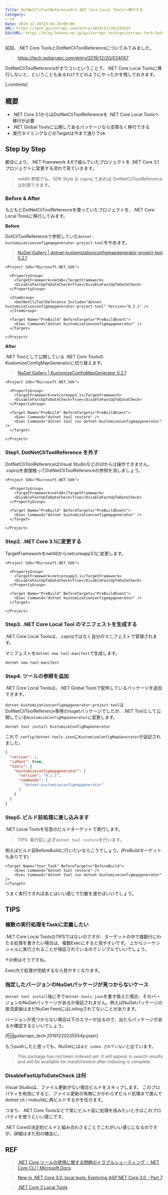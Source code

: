 ```yaml
---
Title: DotNetCliToolReferenceから.NET Core Local Toolsへ移行する
Category:
- C#
Date: 2019-12-20T23:56:15+09:00
URL: https://tech.guitarrapc.com/entry/2019/12/20/235615
EditURL: https://blog.hatena.ne.jp/guitarrapc_tech/guitarrapc-tech.hatenablog.com/atom/entry/26006613487095235
---
```


前回、.NET Core ToolsとDotNetCliToolReferenceについてみてみました。

> https://tech.guitarrapc.com/entry/2019/12/20/034057

DotNetCliToolReferenceがオワコンということで、.NET Core Local Toolsに移行しないと、ということもあるわけでどのようにやったかを残しておきます。

[:contents]

## 概要

* .NET Core 3.1からはDotNetCliToolReferenceを .NET Core Local Toolsへ移行が必要
* .NET Global Toolsに公開してあるパッケージなら支障なく移行できる
* 実行タイミングなどのTargetは今まで通りでok

## Step by Step

都合により、.NET Framework 4.6で組んでいたプロジェクトを .NET Core 3.1プロジェクトに変更する流れで見ていきます。

> net46 参照でも、SDK Style な csproj であれば DotNetCliToolReference は利用できます。

### Before & After

もともとDotNetCliToolReferenceを使っていたプロジェクトを、.NET Core Local Toolsに移行してみます。

**Before**

DotCliToolReferenceで参照していた`dotnet-kustomizationconfigmapgenerator-project-tool`をやめます。

> [NuGet Gallery \| dotnet\-kustomizationconfigmapgenerator\-project\-tool 0\.2\.1](https://www.nuget.org/packages/dotnet-kustomizationconfigmapgenerator-project-tool/)


```csproj
<Project Sdk="Microsoft.NET.Sdk">

  <PropertyGroup>
    <TargetFramework>net46</TargetFramework>
    <DisableFastUpToDateCheck>True</DisableFastUpToDateCheck>
  </PropertyGroup>

  <ItemGroup>
    <DotNetCliToolReference Include="dotnet-kustomizationconfigmapgenerator-project-tool" Version="0.2.1" />
  </ItemGroup>

  <Target Name="PreBuild" BeforeTargets="PreBuildEvent">
    <Exec Command="dotnet kustomizationconfigmapgenerator" />
  </Target>

</Project>
```

**After**

.NET Toolとして公開している .NET Core ToolsのKustomizeConfigMapGeneratorに切り替えます。

> [NuGet Gallery \| KustomizeConfigMapGenerator 0\.2\.1](https://www.nuget.org/packages/KustomizeConfigMapGenerator/)

```csproj
<Project Sdk="Microsoft.NET.Sdk">

  <PropertyGroup>
    <TargetFramework>netcoreapp3.1</TargetFramework>
    <DisableFastUpToDateCheck>True</DisableFastUpToDateCheck>
  </PropertyGroup>

  <Target Name="PreBuild" BeforeTargets="PreBuildEvent">
    <Exec Command="dotnet tool restore" />
    <Exec Command="dotnet tool run dotnet-kustomizeconfigmapgenerator" />
  </Target>

</Project>
```

### Step1. DotNetCliToolReference を外す

DotNetCliToolReferenceはVisual StudioなどのUIからは操作できません。
.csprojを直接触ってDotNetCliToolReferenceの参照を消しましょう。

```csproj
<Project Sdk="Microsoft.NET.Sdk">

  <PropertyGroup>
    <TargetFramework>net46</TargetFramework>
    <DisableFastUpToDateCheck>True</DisableFastUpToDateCheck>
  </PropertyGroup>

  <Target Name="PreBuild" BeforeTargets="PreBuildEvent">
    <Exec Command="dotnet kustomizationconfigmapgenerator" />
  </Target>

</Project>
```

### Step2. .NET Core 3.1に変更する

TargetFrameworkをnet46からnetcoreapp3.1に変更します。

```csproj
<Project Sdk="Microsoft.NET.Sdk">

  <PropertyGroup>
    <TargetFramework>netcoreapp3.1</TargetFramework>
    <DisableFastUpToDateCheck>True</DisableFastUpToDateCheck>
  </PropertyGroup>

  <Target Name="PreBuild" BeforeTargets="PreBuildEvent">
    <Exec Command="dotnet kustomizationconfigmapgenerator" />
  </Target>

</Project>
```

### Step3. .NET Core Local Tool のマニフェストを生成する

.NET Core Local Toolsは、.csprojではなく自分のマニフェストで管理されます。

マニフェストを`dotnet new tool-manifest`で生成します。

```shell
dotnet new tool-manifest
```

### Step4. ツールの参照を追加

.NET Core Local Toolsは、.NET Global Toolsで配布しているパッケージを追加できます。

`dotnet-kustomizationconfigmapgenerator-project-tool`はDotNetCliToolReference専用のnugetパッケージでしたが、.NET Toolとして公開している`KustomizeConfigMapGenerator`に変更します。

```shell
dotnet tool install KustomizeConfigMapGenerator
```

これで`.config/dotnet-tools.json`に`KustomizeConfigMapGenerator`が追記されました。

```.config/dotnet-tools.json
{
  "version": 1,
  "isRoot": true,
  "tools": {
    "kustomizeconfigmapgenerator": {
      "version": "0.2.1",
      "commands": [
        "dotnet-kustomizeconfigmapgenerator"
      ]
    }
  }
}
```

### Step5. ビルド前処理に差し込みます

.NET Local Toolsを任意のビルドターゲットで実行します。

> TIPS: 実行前に必ず`dotnet tool restore`を行います。


例えばビルド前BeforeBuildに行いたいならこうでしょう。(PreBuildターゲットもありです)

```
<Target Name="Your_Task" BeforeTargets="BeforeBuild">
    <Exec Command="dotnet tool restore" />
    <Exec Command="dotnet tool run dotnet-kustomizeconfigmapgenerator" />
</Target>
```

うまく実行できればあとはいい感じで引数を渡せばいいでしょう。

## TIPS

### 複数の実行処理をTaskに定義したい

.NET Core Local ToolsのTIPSではないのですが、ターゲットの中で複数行にわたる処理を書きたい場合は、複数Execにすると見やすいです。
上からシーケンシャルに実行されることが保証されているのでシンプルでいいでしょう。

↑の例はそうですね。

Exec内で処理が完結するなら見やすくなります。

### 指定したバージョンのNuGetパッケージが見つからないケース

`dotnet tool install`後に手で`dotnet-tools.json`を書き換えた場合、そのバージョンのNuGetパッケージがあるか保証されません。例えばNuGetパッケージの放流直後はまだNuGet FeedにはListingされてないことがあります。

バージョンが見つからない場合以下のエラーが出るので、出たらパッケージがあるか確認するといいでしょう。

[f:id:guitarrapc_tech:20191220235554p:plain]

もうpushしたと思っても、NuGetには`まだ index されていない`と出ています。

> This package has not been indexed yet. It will appear in search results and will be available for install/restore after indexing is complete.

### DisableFastUpToDateCheck は何

Visual Studioは、ファイル更新がない場合ビルドをスキップします。
このプロパティを有効にすると、ファイル更新の有無にかかわらずビルド処理まで進んでdotnet cli / msbuildに再ビルドするかを任せます。

つまり、.NET Core Toolsなどで常にビルド前に処理を挟みたいときはこのプロパティを使うといい感じです。

.NET Coreの決定的ビルドと組み合わさることでこれがいい感じになるのですが、詳細はまた別の機会に。

## REF

> [\.NET Core ツールの使用に関する問題のトラブルシューティング \- \.NET Core CLI \| Microsoft Docs](https://docs.microsoft.com/ja-jp/dotnet/core/tools/troubleshoot-usage-issues)

> [New in \.NET Core 3\.0: local tools: Exploring ASP\.NET Core 3\.0 \- Part 7](https://andrewlock.net/new-in-net-core-3-local-tools/)

> [\.NET Core 3 Local Tools](https://stu.dev/dotnet-core-3-local-tools/)
